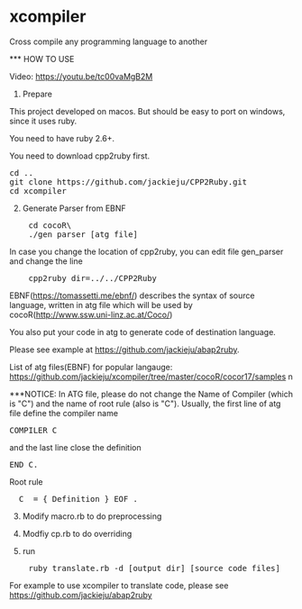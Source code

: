 # xcompiler
Cross compile any programming language to another


*** HOW TO USE

Video: https://youtu.be/tc00vaMgB2M 


1. Prepare

This project developed on macos. But should be easy to port on windows, since it uses ruby.

You need to have ruby 2.6+.

You need to download cpp2ruby first.
<pre>
cd ..
git clone https://github.com/jackieju/CPP2Ruby.git
cd xcompiler
</pre>



2. Generate Parser from EBNF

<pre>
    cd cocoR\
    ./gen_parser [atg file]
</pre>

In case you change the location of cpp2ruby, you can edit file gen_parser and change the line
<pre>
    cpp2ruby_dir=../../CPP2Ruby
</pre>

EBNF(https://tomassetti.me/ebnf/) describes the syntax of source language, written in atg file which will be used by cocoR(http://www.ssw.uni-linz.ac.at/Coco/)

You also put your code in atg to generate code of destination language.

Please see example at https://github.com/jackieju/abap2ruby.

List of atg files(EBNF) for popular langauge: https://github.com/jackieju/xcompiler/tree/master/cocoR/cocor17/samples n

***NOTICE: In ATG file, please do not change the Name of Compiler (which is "C") and the name of root rule (also is "C").
Usually, the first line of atg file define the compiler name
<pre>
COMPILER C
</pre>
and the last line close the definition
<pre>
END C.
</pre>
Root rule
<pre>
  C  = { Definition } EOF .
</pre>


3. Modify macro.rb to do preprocessing

4. Modfiy cp.rb to do overriding

5. run
<pre>
    ruby translate.rb -d [output dir] [source code files]
</pre>

For example to use xcompiler to translate code, please see https://github.com/jackieju/abap2ruby
